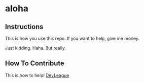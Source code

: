 # aloha

## Instructions

This is how you use this repo.
If you want to help, give me money.

Just kidding. Haha. But really.

## How To Contribute

This is how to help!
[DevLeague](https://devleague.com)